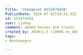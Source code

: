 ```yaml
---
Title: 'Changeset #153474458'
PublishDate: 2024-07-02T19:51:33Z
id: 153474458
user: ljubop
comment: added houses and tracks
created_by: JOSM/1.5 (19096 en_GB)
tags:
- Montenegro

---
```

